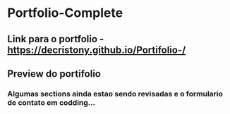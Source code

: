 # Portfolio-Complete

## Link para o portfolio - https://decristony.github.io/Portifolio-/

## Preview do portifolio 



### Algumas sections ainda estao sendo revisadas e o formulario de contato em codding...

